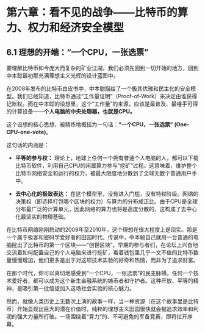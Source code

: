 # **第六章：看不见的战争——比特币的算力、权力和经济安全模型**



## **6.1 理想的开端：“一个CPU，一张选票”**



要理解比特币如今庞大而复杂的矿业江湖，我们必须先回到一切开始的地方，回到中本聪最初那充满理想主义光辉的设计蓝图中。



在2008年发布的比特币白皮书中，中本聪描绘了一个极其优雅和民主化的安全模型。我们已经知道，比特币通过“工作量证明”（Proof-of-Work）来决定由谁获得记账权。而在中本聪的设想里，这个“工作量”的来源，应该是最普及、最唾手可得的计算设备——**个人电脑的中央处理器，也就是CPU。**



这个设想的核心思想，被精炼地概括为一句话：**“一个CPU，一张选票” (One-CPU-one-vote)**。



这句话的内涵是：

*   **平等的参与权：** 理论上，地球上任何一个拥有普通个人电脑的人，都可以下载比特币软件，利用自己CPU的闲置算力参与“挖矿”过程。这意味着，维护整个比特币网络安全和运行的权力，被最大限度地分散到了全球无数个普通用户手中。

*   **去中心化的极致表达：** 在这个模型里，没有进入门槛，没有特权阶级。网络的决策权（即选择打包哪个区块的权力）与算力的分布成正比。由于CPU是全球分布最广泛的计算单元，因此网络的算力也将是高度分散的，这构成了去中心化最坚实的物理基础。



在比特币网络刚刚启动的2009年至2010年，这个理想在很大程度上是现实。那是一个属于极客和密码学爱好者的田园时代。传说中，中本聪自己就用一台普通的电脑挖出了比特币的第一个区块——“创世区块”。早期的参与者们，在论坛上兴奋地交流着如何配置自己的个人电脑来进行挖矿，看着钱包里几乎一文不值的比特币数量慢慢增加，他们更多是出于对这项技术实验的好奇和热情，而非为了追求财富。



在那个时代，你可以真切地感受到“一个CPU，一张选票”的民主脉搏。任何一个技术爱好者，都可以成为这个新生金融系统的铸币者和守护者。这种开放、平等的精神，是吸引第一批信徒加入这场社会实验的核心魅力。



然而，就像人类历史上无数次上演的故事一样，当一种资源（在这个故事里是比特币）开始显现出巨大的潜在价值时，纯粹的理想主义田园很快就会被追求效率和利润的强大力量所打破。一场围绕着“算力”的、不可避免的军备竞赛，即将拉开序幕。